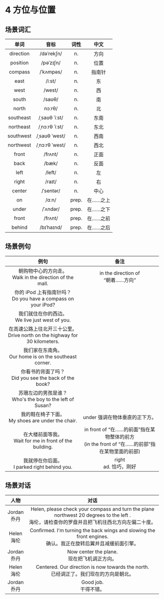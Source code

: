 # 4 方位与位置

## 场景词汇

|   单词    |      音标      | 词性  |   中文   |
| :-------: | :------------: | :---: | :------: |
| direction |   /dəˈrekʃn/   |  n.   |   方向   |
| position  |   /pəˈzɪʃn/    |  n.   |   位置   |
|  compass  |   /ˈkʌmpəs/    |  n.   |  指南针  |
|   east    |     /iːst/     |  n.   |    东    |
|   west    |     /west/     |  n.   |    西    |
|   south   |     /saʊθ/     |  n.   |    南    |
|   north   |     nɔːrθ/     |  n.   |    北    |
| southeast | /ˌsaʊθ ˈiːst/  |  n.   |   东南   |
| northeast | /ˌnɔːrθ ˈiːst/ |  n.   |   东北   |
| southwest | /ˌsaʊθ ˈwest/  |  n.   |   西南   |
| northwest | /ˌnɔːrθ ˈwest/ |  n.   |   西北   |
|   front   |    /frʌnt/     |  n.   |   正面   |
|   back    |     /bæk/      |  n.   |   反面   |
|   left    |     /left/     |  n.   |    左    |
|   right   |     /raɪt/     |  n.   |    右    |
|  center   |   /ˈsentər/    |  n.   |   中心   |
|    on     |     /ɑːn/      | prep. | 在……之上 |
|   under   |    /ˈʌndər/    | prep. | 在……之下 |
|   front   |    /frʌnt/     | prep. | 在……之前 |
|  behind   |   /bɪˈhaɪnd/   | prep. | 在……之后 |

## 场景例句

|                             例句                             |                             备注                             |
| :----------------------------------------------------------: | :----------------------------------------------------------: |
| 朝购物中心的方向走。<br />Walk in the direction of the mall. |            in the direction of<br />“朝着……方向”             |
| 你的 iPod 上有指南针吗？<br />Do you have a compass on your iPod? |                                                              |
|     我们就住在你的西边。<br />We live just west of you.      |                                                              |
| 在高速公路上往北开三十公里。<br />Drive north on the highway for 30 kilometers. |                                                              |
|  我们家在东南角。<br />Our home is on the southeast corner.  |                                                              |
|  你看书的背面了吗？<br />Did you see the back of the book?   |                                                              |
| 苏珊左边的男孩是谁？<br />Who's the boy to the left of Susan? |                                                              |
|    我的鞋在椅子下面。<br />My shoes are under the chair.     |                under 强调在物体垂直的正下方。                |
| 在大楼前面等我。<br />Wait for me in front of the building.  | in front of “在……的前面”指在某物整体的前方<br />(in the front of “在……的前部”指在某物里面的前部) |
|       我就停在你后面。<br />I parked right behind you.       |                  right<br />ad. 恰巧，刚好                   |

## 场景对话

|       人物       |                             对话                             |
| :--------------: | :----------------------------------------------------------: |
| Jordan<br />乔丹 | Helen, please check your compass and turn the plane northwest 20 degrees to the left .<br />海伦，请检查你的罗盘并且把飞机往西北方向左偏二十度。 |
| Helen<br />海伦  | Confirmed. I'm turning the back wings and slowing the front engines.<br />确认。我正在旋转后翼并且减缓前面引擎。 |
| Jordan<br />乔丹 |       Now center the plane.<br />现在把飞机调正方向。        |
| Helen<br />海伦  | Centered. Our direction is now towards the north.<br />已经调正了。我们现在的方向是朝北。 |
| Jordan<br />乔丹 |                  Good job.<br />干得不错。                   |